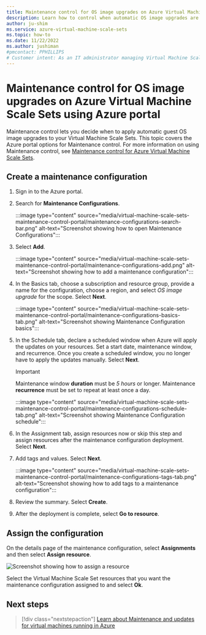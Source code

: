 ```yaml
---
title: Maintenance control for OS image upgrades on Azure Virtual Machine Scale Sets using Azure portal
description: Learn how to control when automatic OS image upgrades are rolled out to your Azure Virtual Machine Scale Sets using Maintenance control and Azure portal.
author: ju-shim
ms.service: azure-virtual-machine-scale-sets
ms.topic: how-to
ms.date: 11/22/2022
ms.author: jushiman
#pmcontact: PPHILLIPS
# Customer intent: As an IT administrator managing Virtual Machine Scale Sets, I want to configure maintenance control for automatic OS image upgrades, so that I can schedule and automate updates without manual intervention, ensuring system reliability and compliance with maintenance policies.
---
```


# Maintenance control for OS image upgrades on Azure Virtual Machine Scale Sets using Azure portal

Maintenance control lets you decide when to apply automatic guest OS image upgrades to your Virtual Machine Scale Sets. This topic covers the Azure portal options for Maintenance control. For more information on using Maintenance control, see [Maintenance control for Azure Virtual Machine Scale Sets](virtual-machine-scale-sets-maintenance-control.md).


## Create a maintenance configuration

1. Sign in to the Azure portal.

1. Search for **Maintenance Configurations**.
    
    :::image type="content" source="media/virtual-machine-scale-sets-maintenance-control-portal/maintenance-configurations-search-bar.png" alt-text="Screenshot showing how to open Maintenance Configurations":::

1. Select **Add**.

    :::image type="content" source="media/virtual-machine-scale-sets-maintenance-control-portal/maintenance-configurations-add.png" alt-text="Screenshot showing how to add a maintenance configuration":::

1. In the Basics tab, choose a subscription and resource group, provide a name for the configuration, choose a region, and select *OS image upgrade* for the scope. Select **Next**.
    
    :::image type="content" source="media/virtual-machine-scale-sets-maintenance-control-portal/maintenance-configurations-basics-tab.png" alt-text="Screenshot showing Maintenance Configuration basics":::

1. In the Schedule tab, declare a scheduled window when Azure will apply the updates on your resources. Set a start date, maintenance window, and recurrence. Once you create a scheduled window, you no longer have to apply the updates manually. Select **Next**. 

    > [!IMPORTANT]
    > Maintenance window **duration** must be *5 hours* or longer. Maintenance **recurrence** must be set to repeat at least once a day. 

    :::image type="content" source="media/virtual-machine-scale-sets-maintenance-control-portal/maintenance-configurations-schedule-tab.png" alt-text="Screenshot showing Maintenance Configuration schedule":::

1. In the Assignment tab, assign resources now or skip this step and assign resources after the maintenance configuration deployment. Select **Next**.

1. Add tags and values. Select **Next**.
    
    :::image type="content" source="media/virtual-machine-scale-sets-maintenance-control-portal/maintenance-configurations-tags-tab.png" alt-text="Screenshot showing how to add tags to a maintenance configuration":::

1. Review the summary. Select **Create**.

1. After the deployment is complete, select **Go to resource**.


## Assign the configuration

On the details page of the maintenance configuration, select **Assignments** and then select **Assign resource**. 

![Screenshot showing how to assign a resource](media/virtual-machine-scale-sets-maintenance-control-portal/maintenance-configurations-add-assignment.png)

Select the Virtual Machine Scale Set resources that you want the maintenance configuration assigned to and select **Ok**.  


## Next steps

> [!div class="nextstepaction"]
> [Learn about Maintenance and updates for virtual machines running in Azure](maintenance-and-updates.md)
